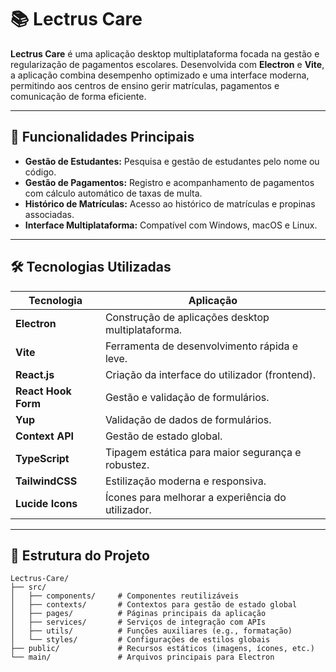 # 📚 Lectrus Care  

**Lectrus Care** é uma aplicação desktop multiplataforma focada na gestão e regularização de pagamentos escolares. Desenvolvida com **Electron** e **Vite**, a aplicação combina desempenho optimizado e uma interface moderna, permitindo aos centros de ensino gerir matrículas, pagamentos e comunicação de forma eficiente.

---

## 🚀 **Funcionalidades Principais**  

- **Gestão de Estudantes:** Pesquisa e gestão de estudantes pelo nome ou código.  
- **Gestão de Pagamentos:** Registro e acompanhamento de pagamentos com cálculo automático de taxas de multa.  
- **Histórico de Matrículas:** Acesso ao histórico de matrículas e propinas associadas.  
- **Interface Multiplataforma:** Compatível com Windows, macOS e Linux.  

---

## 🛠️ **Tecnologias Utilizadas**  

| Tecnologia          | Aplicação                                         |
|---------------------|---------------------------------------------------|
| **Electron**        | Construção de aplicações desktop multiplataforma. |
| **Vite**            | Ferramenta de desenvolvimento rápida e leve.     |
| **React.js**        | Criação da interface do utilizador (frontend).    |
| **React Hook Form** | Gestão e validação de formulários.                |
| **Yup**             | Validação de dados de formulários.               |
| **Context API**     | Gestão de estado global.                         |
| **TypeScript**      | Tipagem estática para maior segurança e robustez. |
| **TailwindCSS**     | Estilização moderna e responsiva.                 |
| **Lucide Icons**    | Ícones para melhorar a experiência do utilizador. |

---

## 📂 **Estrutura do Projeto**  

```plaintext
Lectrus-Care/
├── src/
│   ├── components/     # Componentes reutilizáveis
│   ├── contexts/       # Contextos para gestão de estado global
│   ├── pages/          # Páginas principais da aplicação
│   ├── services/       # Serviços de integração com APIs
│   ├── utils/          # Funções auxiliares (e.g., formatação)
│   └── styles/         # Configurações de estilos globais
├── public/             # Recursos estáticos (imagens, ícones, etc.)
└── main/               # Arquivos principais para Electron
